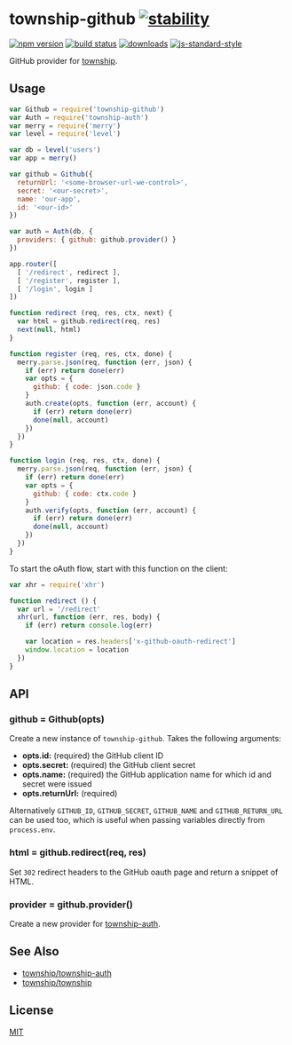 # township-github [![stability][0]][1]
[![npm version][2]][3] [![build status][4]][5]
[![downloads][8]][9] [![js-standard-style][10]][11]

GitHub provider for [township][township].

## Usage
```js
var Github = require('township-github')
var Auth = require('township-auth')
var merry = require('merry')
var level = require('level')

var db = level('users')
var app = merry()

var github = Github({
  returnUrl: '<some-browser-url-we-control>',
  secret: '<our-secret>',
  name: 'our-app',
  id: '<our-id>'
})

var auth = Auth(db, {
  providers: { github: github.provider() }
})

app.router([
  [ '/redirect', redirect ],
  [ '/register', register ],
  [ '/login', login ]
])

function redirect (req, res, ctx, next) {
  var html = github.redirect(req, res)
  next(null, html)
}

function register (req, res, ctx, done) {
  merry.parse.json(req, function (err, json) {
    if (err) return done(err)
    var opts = {
      github: { code: json.code }
    }
    auth.create(opts, function (err, account) {
      if (err) return done(err)
      done(null, account)
    })
  })
}

function login (req, res, ctx, done) {
  merry.parse.json(req, function (err, json) {
    if (err) return done(err)
    var opts = {
      github: { code: ctx.code }
    }
    auth.verify(opts, function (err, account) {
      if (err) return done(err)
      done(null, account)
    })
  })
}
```

To start the oAuth flow, start with this function on the client:

```js
var xhr = require('xhr')

function redirect () {
  var url = '/redirect'
  xhr(url, function (err, res, body) {
    if (err) return console.log(err)

    var location = res.headers['x-github-oauth-redirect']
    window.location = location
  })
}
```

## API
### github = Github(opts)
Create a new instance of `township-github`. Takes the following arguments:
- __opts.id:__ (required) the GitHub client ID
- __opts.secret:__ (required) the GitHub client secret
- __opts.name:__ (required) the GitHub application name for which id and secret
  were issued
- __opts.returnUrl:__ (required)

Alternatively `GITHUB_ID`, `GITHUB_SECRET`, `GITHUB_NAME` and
`GITHUB_RETURN_URL` can be used too, which is useful when passing variables
directly from `process.env`.

### html = github.redirect(req, res)
Set `302` redirect headers to the GitHub oauth page and return a snippet of
HTML.

### provider = github.provider()
Create a new provider for [township-auth][auth].

## See Also
- [township/township-auth][auth]
- [township/township][township]

## License
[MIT](https://tldrlegal.com/license/mit-license)

[0]: https://img.shields.io/badge/stability-experimental-orange.svg?style=flat-square
[1]: https://nodejs.org/api/documentation.html#documentation_stability_index
[2]: https://img.shields.io/npm/v/township-github.svg?style=flat-square
[3]: https://npmjs.org/package/township-github
[4]: https://img.shields.io/travis/lrlna/township-github/master.svg?style=flat-square
[5]: https://travis-ci.org/lrlna/township-github
[6]: https://img.shields.io/codecov/c/github/lrlna/township-github/master.svg?style=flat-square
[7]: https://codecov.io/github/lrlna/township-github
[8]: http://img.shields.io/npm/dm/township-github.svg?style=flat-square
[9]: https://npmjs.org/package/township-github
[10]: https://img.shields.io/badge/code%20style-standard-brightgreen.svg?style=flat-square
[11]: https://github.com/feross/standard
[auth]: https://github.com/township/township-auth
[township]: https://github.com/township/township
